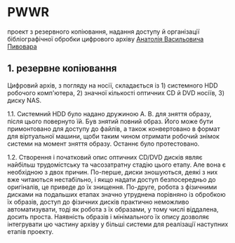# PWWR

проект з резервного копіювання, надання доступу й організації бібліографічної обробки цифрового архіву [Анатолія Васильовича Пивовара](https://uk.wikipedia.org/wiki/%D0%9F%D0%B8%D0%B2%D0%BE%D0%B2%D0%B0%D1%80_%D0%90%D0%BD%D0%B0%D1%82%D0%BE%D0%BB%D1%96%D0%B9_%D0%92%D0%B0%D1%81%D0%B8%D0%BB%D1%8C%D0%BE%D0%B2%D0%B8%D1%87)

## 1. резервне копіювання

Цифровий архів, з погляду на носії, складається із 1) системного HDD робочого комп'ютера, 2) значної кількості оптичних CD й DVD носіїв, 3) диску NAS.

1.1. Системний HDD було надано дружиною А. В. для зняття образу, після цього повернуто їй.
Був знятий повний образ. Його може бути примонтовано для доступу до файлів, а також конвертовано в формат для віртуальної машини, щоби таким чином отримати робочий знімок системи на момент зняття образу. Останнє було протестовано.

1.2. Створення і початковий опис оптичних CD/DVD дисків являє найбільш трудомістську та часозатратну стадію цього етапу. Але вона є необхідною з двох причин. По-перше, диски зношуються, деякі з них вже читаються нестабільно, і якщо надати доступ безпосередньо до оригіналів, це приведе до їх знищення. По-друге, робота з фізичними дисками на подальших етапах значно утруднена порівняно із обробкою їх образів, доступ до фізичних дисків практично неможливо автоматизувати, тоді як робота з їх образами, у тому числі віддалена, досить проста. Наявність образів і мінімального їх опису дозволяє інтегрувати цю частину архіву у більші системи для реалізації наступних етапів проекту.
